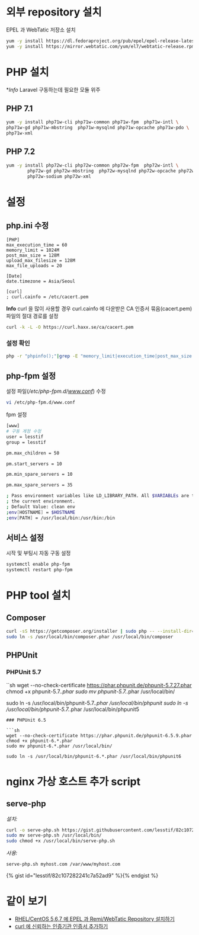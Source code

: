 # 외부 repository 설치

EPEL 과 WebTatic 저장소 설치

```sh
yum -y install https://dl.fedoraproject.org/pub/epel/epel-release-latest-7.noarch.rpm 
yum -y install https://mirror.webtatic.com/yum/el7/webtatic-release.rpm
```

# PHP 설치

**Info* Laravel 구동하는데 필요한 모듈 위주

## PHP 7.1

```sh
yum -y install php71w-cli php71w-common php71w-fpm  php71w-intl \
php71w-gd php71w-mbstring  php71w-mysqlnd php71w-opcache php71w-pdo \
php71w-xml
```

## PHP 7.2

```sh
yum -y install php72w-cli php72w-common php72w-fpm  php72w-intl \
        php72w-gd php72w-mbstring  php72w-mysqlnd php72w-opcache php72w-pdo \
        php72w-sodium php72w-xml
```

# 설정

## php.ini 수정

```
[PHP]
max_execution_time = 60
memory_limit = 1024M
post_max_size = 128M
upload_max_filesize = 128M
max_file_uploads = 20

[Date]
date.timezone = Asia/Seoul

[curl]
; curl.cainfo = /etc/cacert.pem
```

**Info** curl 을 많이 사용할 경우 curl.cainfo 에 다운받은 CA 인증서 묶음(cacert.pem) 파일의 절대 경로를 설정

```sh
curl -k -L -O https://curl.haxx.se/ca/cacert.pem
```

### 설정 확인

```sh
php -r "phpinfo();"|grep -E "memory_limit|execution_time|post_max_size|upload_max_filesize"
```

## php-fpm 설정

설정 파일(*/etc/php-fpm.d/www.conf*) 수정

```sh
vi /etc/php-fpm.d/www.conf 
```

fpm 설정

```sh
[www]
# 구동 계정 수정
user = lesstif
group = lesstif

pm.max_children = 50

pm.start_servers = 10

pm.min_spare_servers = 10

pm.max_spare_servers = 35

; Pass environment variables like LD_LIBRARY_PATH. All $VARIABLEs are taken from
; the current environment.
; Default Value: clean env
;env[HOSTNAME] = $HOSTNAME
;env[PATH] = /usr/local/bin:/usr/bin:/bin
```

## 서비스 설정

시작 및 부팅시 자동 구동 설정

```sh
systemctl enable php-fpm
systemctl restart php-fpm
```

# PHP tool 설치

## Composer

```sh
curl -sS https://getcomposer.org/installer | sudo php -- --install-dir=/usr/local/bin/
sudo ln -s /usr/local/bin/composer.phar /usr/local/bin/composer
```

## PHPUnit

### PHPUnit 5.7

``sh
wget --no-check-certificate https://phar.phpunit.de/phpunit-5.7.27.phar
chmod +x phpunit-5.7.*.phar
sudo mv phpunit-5.7.*.phar /usr/local/bin/
 
sudo ln -s /usr/local/bin/phpunit-5.7.*.phar /usr/local/bin/phpunit
sudo ln -s /usr/local/bin/phpunit-5.7.*.phar /usr/local/bin/phpunit5
```
### PHPUnit 6.5

```sh
wget --no-check-certificate https://phar.phpunit.de/phpunit-6.5.9.phar
chmod +x phpunit-6.*.phar
sudo mv phpunit-6.*.phar /usr/local/bin/
 
sudo ln -s /usr/local/bin/phpunit-6.*.phar /usr/local/bin/phpunit6
```

# nginx 가상 호스트 추가 script

## serve-php

*설치:* 

```sh
curl -o serve-php.sh https://gist.githubusercontent.com/lesstif/82c107282241c7a52ad9/raw 
sudo mv serve-php.sh /usr/local/bin/
sudo chmod +x /usr/local/bin/serve-php.sh 
```

*사용:* 

```sh
serve-php.sh myhost.com /var/www/myhost.com
```

{% gist id="lesstif/82c107282241c7a52ad9" %}{% endgist %}

# 같이 보기

* [RHEL/CentOS 5,6,7 에 EPEL 과 Remi/WebTatic Repository 설치하기](https://www.lesstif.com/pages/viewpage.action?pageId=6979743)
* [curl 에 신뢰하는 인증기관 인증서 추가하기](https://www.lesstif.com/pages/viewpage.action?pageId=15892500)
